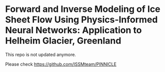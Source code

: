 # Forward and Inverse Modeling of Ice Sheet Flow Using Physics-Informed Neural Networks: Application to Helheim Glacier, Greenland

This repo is not updated anymore. 

Please check https://github.com/ISSMteam/PINNICLE
